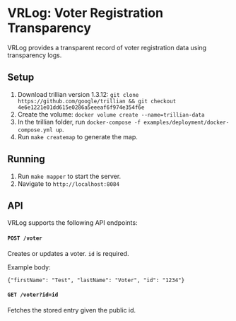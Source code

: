 # VRLog: Voter Registration Transparency

VRLog provides a transparent record of voter registration data using transparency logs.

## Setup

1. Download trillian version 1.3.12: `git clone https://github.com/google/trillian && git checkout 4e6e1221e01dd615e0286a5eeeaf6f974e354f6e`
2. Create the volume: `docker volume create --name=trillian-data`
3. In the trillian folder, run `docker-compose -f examples/deployment/docker-compose.yml up`.
4. Run `make createmap` to generate the map.

## Running

1. Run `make mapper` to start the server.
2. Navigate to `http://localhost:8084`

## API

VRLog supports the following API endpoints:

#### `POST /voter`

Creates or updates a voter. `id` is required.

Example body:

`{"firstName": "Test", "lastName": "Voter", "id": "1234"}`

#### `GET /voter?id=id`

Fetches the stored entry given the public id.

